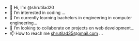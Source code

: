 - 👋 Hi, I’m @shrutilad20
- 👀 I’m interested in coding  ...
- 🌱 I’m currently learning  bachelors in engineering in computer engineering...
- 💞️ I’m looking to collaborate on  projects on web development...
- 📫 How to reach me shrutilad35@gmail.com ...

<!---
shrutilad20/shrutilad20 is a ✨ special ✨ repository because its `README.md` (this file) appears on your GitHub profile.
You can click the Preview link to take a look at your changes.
--->

